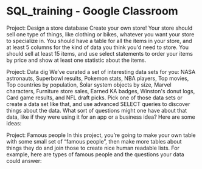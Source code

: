 # SQL_training - Google Classroom

Project: Design a store database
Create your own store! Your store should sell one type of things, like clothing or bikes, whatever you want your store to specialize in. 
You should have a table for all the items in your store, and at least 5 columns for the kind of data you think you'd need to store. 
You should sell at least 15 items, and use select statements to order your items by price and show at least one statistic about the items. 


Project: Data dig
We’ve curated a set of interesting data sets for you: NASA astronauts, Superbowl results, Pokemon stats, NBA players, Top movies, Top countries by population, Solar system objects by size, Marvel characters, Furniture store sales, Earned KA badges, Winston's donut logs, Card game results, and NFL draft picks.
Pick one of those data sets or create a data set like that, and use advanced SELECT queries to discover things about the data. 
What sort of questions might one have about that data, like if they were using it for an app or a business idea? Here are some ideas:


Project: Famous people
In this project, you’re going to make your own table with some small set of “famous people”, then make more tables about things they do and join those to create nice human readable lists.
For example, here are types of famous people and the questions your data could answer:

